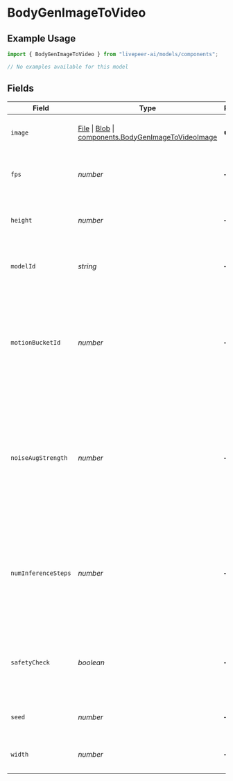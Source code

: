 # BodyGenImageToVideo

## Example Usage

```typescript
import { BodyGenImageToVideo } from "livepeer-ai/models/components";

// No examples available for this model
```

## Fields

| Field                                                                                                                                                                                                                      | Type                                                                                                                                                                                                                       | Required                                                                                                                                                                                                                   | Description                                                                                                                                                                                                                |
| -------------------------------------------------------------------------------------------------------------------------------------------------------------------------------------------------------------------------- | -------------------------------------------------------------------------------------------------------------------------------------------------------------------------------------------------------------------------- | -------------------------------------------------------------------------------------------------------------------------------------------------------------------------------------------------------------------------- | -------------------------------------------------------------------------------------------------------------------------------------------------------------------------------------------------------------------------- |
| `image`                                                                                                                                                                                                                    | [File](https://developer.mozilla.org/en-US/docs/Web/API/File) \| [Blob](https://developer.mozilla.org/en-US/docs/Web/API/Blob) \| [components.BodyGenImageToVideoImage](../../models/components/bodygenimagetovideoimage.md) | :heavy_check_mark:                                                                                                                                                                                                         | Uploaded image to generate a video from.                                                                                                                                                                                   |
| `fps`                                                                                                                                                                                                                      | *number*                                                                                                                                                                                                                   | :heavy_minus_sign:                                                                                                                                                                                                         | The frames per second of the generated video.                                                                                                                                                                              |
| `height`                                                                                                                                                                                                                   | *number*                                                                                                                                                                                                                   | :heavy_minus_sign:                                                                                                                                                                                                         | The height in pixels of the generated video.                                                                                                                                                                               |
| `modelId`                                                                                                                                                                                                                  | *string*                                                                                                                                                                                                                   | :heavy_minus_sign:                                                                                                                                                                                                         | Hugging Face model ID used for video generation.                                                                                                                                                                           |
| `motionBucketId`                                                                                                                                                                                                           | *number*                                                                                                                                                                                                                   | :heavy_minus_sign:                                                                                                                                                                                                         | Used for conditioning the amount of motion for the generation. The higher the number the more motion will be in the video.                                                                                                 |
| `noiseAugStrength`                                                                                                                                                                                                         | *number*                                                                                                                                                                                                                   | :heavy_minus_sign:                                                                                                                                                                                                         | Amount of noise added to the conditioning image. Higher values reduce resemblance to the conditioning image and increase motion.                                                                                           |
| `numInferenceSteps`                                                                                                                                                                                                        | *number*                                                                                                                                                                                                                   | :heavy_minus_sign:                                                                                                                                                                                                         | Number of denoising steps. More steps usually lead to higher quality images but slower inference. Modulated by strength.                                                                                                   |
| `safetyCheck`                                                                                                                                                                                                              | *boolean*                                                                                                                                                                                                                  | :heavy_minus_sign:                                                                                                                                                                                                         | Perform a safety check to estimate if generated images could be offensive or harmful.                                                                                                                                      |
| `seed`                                                                                                                                                                                                                     | *number*                                                                                                                                                                                                                   | :heavy_minus_sign:                                                                                                                                                                                                         | Seed for random number generation.                                                                                                                                                                                         |
| `width`                                                                                                                                                                                                                    | *number*                                                                                                                                                                                                                   | :heavy_minus_sign:                                                                                                                                                                                                         | The width in pixels of the generated video.                                                                                                                                                                                |